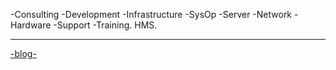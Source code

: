 -Consulting -Development -Infrastructure -SysOp -Server -Network -Hardware -Support -Training.
HMS.

---------------------------------------------------------------------------------------------------------
<a href="https://hectormiguel.github.io/Sys-Blog.md/">-blog-</a>
